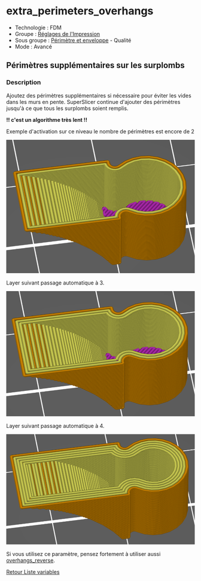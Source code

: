 # extra_perimeters_overhangs

* Technologie : FDM
* Groupe : [Réglages de l'Impression](../print_settings/print_settings.md)
* Sous groupe : [Périmètre et enveloppe](../print_settings/print_settings.md#périmètre-et-enveloppe) - Qualité
* Mode : Avancé

## Périmètres supplémentaires sur les surplombs

### Description

Ajoutez des périmètres supplémentaires si nécessaire pour éviter les vides dans les murs en pente.
SuperSlicer continue d'ajouter des périmètres jusqu'à ce que tous les surplombs soient remplis.

**!! c'est un algorithme très lent !!**

Exemple d'activation sur ce niveau le nombre de périmètres est encore de 2

![extra_perimeters_overhangs x2](./images/extra_perimeters_overhangs/001.png)

Layer suivant passage automatique à 3.

![extra_perimeters_overhangs X3](./images/extra_perimeters_overhangs/002.png)

Layer suivant passage automatique à 4.

![extra_perimeters_overhangsx 4](./images/extra_perimeters_overhangs/003.png)

Si vous utilisez ce paramètre, pensez fortement à utiliser aussi [overhangs_reverse](overhangs_reverse.md).

[Retour Liste variables](variable_list.md)